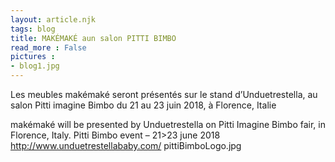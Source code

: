 ```yaml
---
layout: article.njk
tags: blog
title: MAKÉMAKÉ aun salon PITTI BIMBO
read_more : False
pictures :
- blog1.jpg
---
```

Les meubles makémaké seront présentés sur le stand d’Unduetrestella, au salon Pitti imagine Bimbo du 21 au 23 juin 2018, à Florence, Italie

makémaké will be presented by Unduetrestella on Pitti Imagine Bimbo fair, in Florence, Italy.
Pitti Bimbo event – 21>23  june 2018
http://www.unduetrestellababy.com/
pittiBimboLogo.jpg
